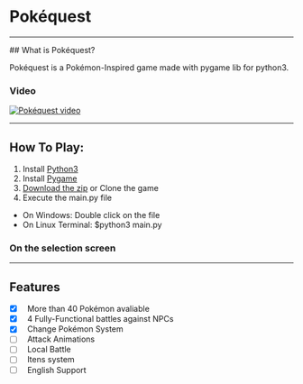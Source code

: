# Pokéquest
<hr>
## What is Pokéquest?

Pokéquest is a Pokémon-Inspired game made with pygame lib for python3.

### Video

[![Pokéquest video](https://img.youtube.com/vi/8xdGPaMHo5Y/maxresdefault.jpg)](hhttps://www.youtube.com/watch?v=8xdGPaMHo5Y)

<hr>

## How To Play:

1. Install [Python3](https://www.python.org/downloads/)
2. Install [Pygame](https://www.pygame.org/wiki/GettingStarted)
3. [Download the zip](https://github.com/Txiag/Pokequest/archive/master.zip) or Clone the game
4. Execute the main.py file 
- On Windows: Double click on the file
- On Linux Terminal: $python3 main.py

### On the selection screen
<hr>

## Features
- [x] &nbsp; More than 40 Pokémon avaliable
- [x] &nbsp; 4 Fully-Functional battles against NPCs
- [x] &nbsp; Change Pokémon System
- [ ] &nbsp; Attack Animations
- [ ] &nbsp; Local Battle
- [ ] &nbsp; Itens system
- [ ] &nbsp; English Support
